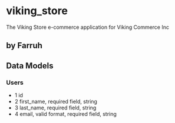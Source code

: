 viking_store
============

The Viking Store e-commerce application for Viking Commerce Inc

## by Farruh

## Data Models

### Users

+ 1 id
+ 2 first_name, required field, string
+ 3 last_name, required field, string
+ 4 email, valid format, required field, string
